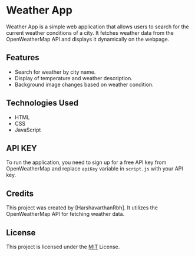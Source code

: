 # Weather App

Weather App is a simple web application that allows users to search for the current weather conditions of a city. It fetches weather data from the OpenWeatherMap API and displays it dynamically on the webpage.


## Features

- Search for weather by city name.
- Display of temperature and weather description.
- Background image changes based on weather condition.

## Technologies Used

- HTML
- CSS
- JavaScript



## API KEY

To run the application, you need to sign up for a free API key from OpenWeatherMap and replace `apiKey` variable in `script.js` with your API key.
## Credits

This project was created by [HarshavarthanRbh]. It utilizes the OpenWeatherMap API for fetching weather data.
## License

This project is licensed under the [MIT](https://choosealicense.com/licenses/mit/) License.
